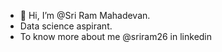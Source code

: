 - 👋 Hi, I’m @Sri Ram Mahadevan.
- Data science aspirant.
- To know more about me @sriram26 in linkedin

<!---
sriram262702/sriram262702 is a ✨ special ✨ repository because its `README.md` (this file) appears on your GitHub profile.
You can click the Preview link to take a look at your changes.
--->
